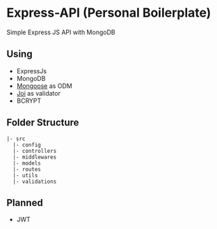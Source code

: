 # Express-API (Personal Boilerplate)
Simple Express JS API with MongoDB 

## Using
- ExpressJs
- MongoDB 
- [Mongoose](https://mongoosejs.com/) as ODM
- [Joi](https://joi.dev/api/) as validator
- BCRYPT



## Folder Structure
```
|- src
  |- config
  |- controllers
  |- middlewares
  |- models
  |- routes
  |- utils
  |- validations
```

## Planned
- JWT

 
